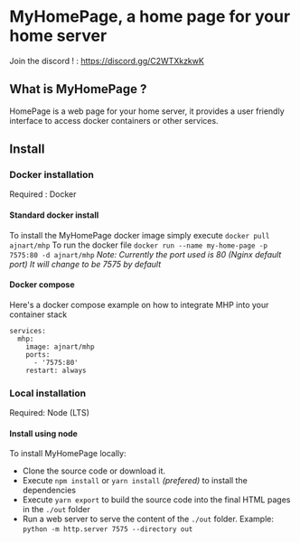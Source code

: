 # MyHomePage, a home page for your home server
Join the discord ! : https://discord.gg/C2WTXkzkwK
## What is MyHomePage ?

HomePage is a web page for your home server, it provides a user friendly interface to access docker containers or other services.

## Install
### Docker installation
Required : Docker
#### Standard docker install
To install the MyHomePage docker image simply execute ``docker pull ajnart/mhp``
To run the docker file ``docker run --name my-home-page -p 7575:80 -d ajnart/mhp``
*Note: Currently the port used is 80 (Nginx default port) It will change to be 7575 by default*
#### Docker compose
Here's a docker compose example on how to integrate MHP into your container stack
```docker
services:
  mhp:
    image: ajnart/mhp
    ports:
      - '7575:80'
    restart: always
```
### Local installation
Required: Node (LTS)
#### Install using node
To install MyHomePage locally:
- Clone the source code or download it.
- Execute ``npm install`` or ``yarn install`` *(prefered)* to install the dependencies
- Execute ``yarn export`` to build the source code into the final HTML pages in the ``./out`` folder
- Run a web server to serve the content of the ``./out`` folder. Example: ``python -m http.server 7575 --directory out``
